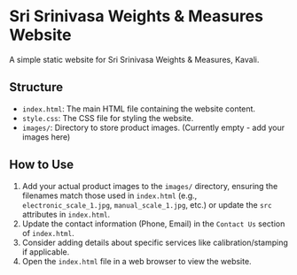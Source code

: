# Sri Srinivasa Weights & Measures Website

A simple static website for Sri Srinivasa Weights & Measures, Kavali.

## Structure

- `index.html`: The main HTML file containing the website content.
- `style.css`: The CSS file for styling the website.
- `images/`: Directory to store product images. (Currently empty - add your images here)

## How to Use

1.  Add your actual product images to the `images/` directory, ensuring the filenames match those used in `index.html` (e.g., `electronic_scale_1.jpg`, `manual_scale_1.jpg`, etc.) or update the `src` attributes in `index.html`.
2.  Update the contact information (Phone, Email) in the `Contact Us` section of `index.html`.
3.  Consider adding details about specific services like calibration/stamping if applicable.
4.  Open the `index.html` file in a web browser to view the website.
